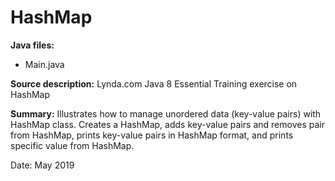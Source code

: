 # HashMap

**Java files:**
* Main.java

**Source description:** Lynda.com Java 8 Essential Training exercise on HashMap

**Summary:** Illustrates how to manage unordered data (key-value pairs) with HashMap class. Creates a HashMap, adds key-value pairs and removes pair from HashMap, prints key-value pairs in HashMap format, and prints specific value from HashMap.

Date: May 2019